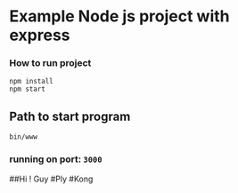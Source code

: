 # Example Node js project with express

### How to run project
```
npm install
npm start
```

## Path to start program 
```
bin/www
```
### running on port: `3000`
##Hi ! Guy
#Ply
#Kong